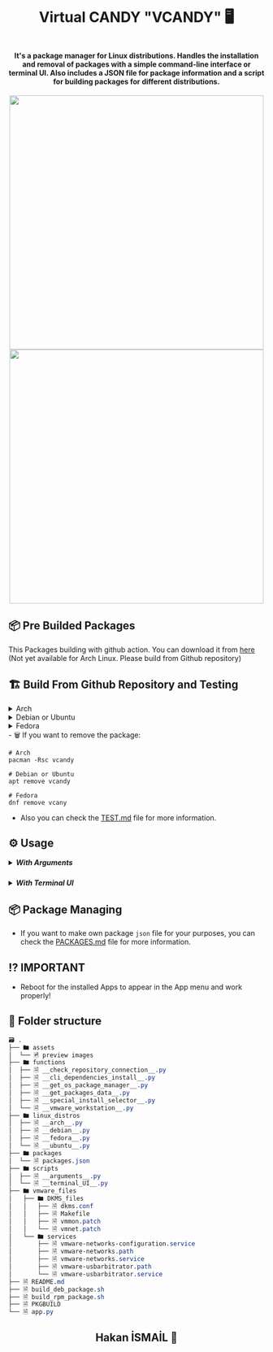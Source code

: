 <h1 align="center"> Virtual CANDY "VCANDY" 🖥️<h1>

<h4 align="center">It's a package manager for Linux distributions. Handles the installation and removal of packages with a simple command-line interface or terminal UI. Also includes a JSON file for package information and a script for building packages for different distributions.</h4>

<div align="center">
  <img src="./assets/arguments.gif" style="width: 500px; height: auto;">
  <img src="./assets/terminal_ui.gif" style="width: 500px; height: auto;">
</div>

## 📦 Pre Builded Packages
This Packages building with github action. 
You can download it from [here](https://github.com/Hakanbaban53/Virtual-CANDY/releases) (Not yet available for Arch Linux. Please build from Github repository)

## 🏗️ Build From Github Repository and Testing

<details><summary>Arch</summary>

The initial installation of vcandy can be done by cloning the PKGBUILD and
building with makepkg:

```sh
pacman -S --needed git
git clone https://github.com/Hakanbaban53/Virtual-CANDY.git
cd Virtual-CANDY
makepkg -si
```

If you want to do all of this at once, we can chain the commands like so:

```sh
pacman -S --needed git && git clone https://github.com/Hakanbaban53/Virtual-CANDY.git && cd Virtual-CANDY && makepkg -si
```

</details>

<details><summary>Debian or Ubuntu</summary>

To install Candy on Debian or Ubuntu, it is sufficient to first clone this repository and make the build_deb_package.sh script executable and run it.
It will automatically create and install the debian package:

```sh
apt install git
git clone https://github.com/Hakanbaban53/Virtual-CANDY.git
cd Virtual-CANDY/test/scripts
chmod +x ./build_deb_package.sh
./build_deb_package.sh
```

If you want to do all of this at once, we can chain the commands like so:

```sh
apt install git && git clone https://github.com/Hakanbaban53/Virtual-CANDY.git && cd Virtual-CANDY/test/scripts && chmod +x ./build_deb_package.sh && ./build_deb_package.sh
```

</details>

<details><summary>Fedora</summary>

To install Candy on Fedora, it is sufficient to first clone this repository and make the build_rpm_package.sh script executable and run it.
It will automatically create and install the rpm package:

```sh
dnf install git
git clone https://github.com/Hakanbaban53/Virtual-CANDY.git
cd Virtual-CANDY/test/scripts
chmod +x ./build_rpm_package.sh
./build_rpm_package.sh
```

If you want to do all of this at once, we can chain the commands like so:

```sh
dnf install git && git clone https://github.com/Hakanbaban53/Virtual-CANDY.git && cd Virtual-CANDY/test/scripts && chmod +x ./build_rpm_package.sh && ./build_rpm_package.sh
```

</details>
- 🗑️ If you want to remove the package:

    # Arch
    pacman -Rsc vcandy
    
    # Debian or Ubuntu
    apt remove vcandy
    
    # Fedora
    dnf remove vcany

- Also you can check the [TEST.md](./docs/TEST.md) file for more information.

## ⚙️ Usage

<details><summary><strong><em>With Arguments</em></strong></summary>


#### Arguments

| Option         | Description                                                                                                               |
| -------------- | ------------------------------------------------------------------------------------------------------------------------- |
| `-a`, `--action` | Specifies the action to perform. Choices are `'install'` or `'remove'`. Default is `'install'`.                         |
| `-j`, `--json`   | Specifies the JSON file to use for package information. Defaults to predefined.                                    |
| `-u`, `--url`    | Specifies the URL to use for package information. Overrides the JSON file. Its need the use with `-r` or `--refresh`. |
| `-r`, `--refresh` | Refreshes the JSON data regardless of its file age. Useful to get the latest package information.                        |
| `-v`, `--verbose` | Enables verbose output for detailed information during execution. Helps with debugging or understanding process details. |
| `-d`, `--dry-run` | Performs a dry run of the command without making any changes. Useful for testing what would be done.                   |
| `-l`, `--list` | Lists available packages for the specified distribution. Useful for checking what packages are available.               |
| `--distribution` | Specifies the Linux distribution to use. Defaults to auto-detecting the distribution.                                   |
| `--all`        | Installs or removes all available packages for the specified distribution.                                              |
| `packages`     | List of packages to install or remove.            |

- **Install specific packages**:
  ```bash
  vcand -a install package1 package2
  ```

- **Remove specific packages**:
  ```bash
  vcand -a remove package1 package2
  ```

- **Refresh JSON data**:
  ```bash
  vcand -r
  ```

- **Enable verbose output**:
  ```bash
  vcand -v -a install package1
  ```

- **Perform a dry run**:
  ```bash
  vcand -d -a install package1
  ```

- **List available packages**:
  ```bash
  vcand -l --distribution ubuntu
  ```

- **Install or remove all available packages**:
  ```bash
  vcand --all -a install
  ```

- **Specify distribution**:
  ```bash
  vcand --distribution ubuntu -a install package1
  ```

And one more thing. Arguments are case-sensitive. You need to give the package names as specified below:
</details>

### 
<details><summary><strong><em>With Terminal UI</em></strong></summary>

<p align="left">If you install the in your pc you can use in the terminal vcandy or you can use "python app.py". Terminal UI start with default. Basic terminal UI for installer. </p>
<p align="left">Use Left/Right arrow key select "yes" or "no". Press "Enter" key for confirm..</p>
<p align="left">Use Up/Down arrow key move each other packager. Use "Tab" key Select/Unselect packages. Press Enter key the confirm packages.</p>

</details>

## 📦 Package Managing
- If you want to make own package `json` file for your purposes, you can check the [PACKAGES.md](./docs/PACKAGES.md) file for more information.

## ⁉️ IMPORTANT

- Reboot for the installed Apps to appear in the App menu and work properly!

## 📂 Folder structure

```css
🗃 .
├── 🖿 assets
│  └── 🖻 preview images
├── 🖿 functions
│  ├── 🗎 __check_repository_connection__.py
│  ├── 🗎 __cli_dependencies_install__.py
│  ├── 🗎 __get_os_package_manager__.py
│  ├── 🗎 __get_packages_data__.py
│  ├── 🗎 __special_install_selector__.py
│  └── 🗎 __vmware_workstation__.py
├── 🖿 linux_distros
│  ├── 🗎 __arch__.py
│  ├── 🗎 __debian__.py
│  ├── 🗎 __fedora__.py
│  └── 🗎 __ubuntu__.py
├── 🖿 packages
│  └── 🗎 packages.json
├── 🖿 scripts
│  ├── 🗎 __arguments__.py
│  └── 🗎 __terminal_UI__.py
├── 🖿 vmware_files
│   ├── 🖿 DKMS_files
│   │   ├── 🗎 dkms.conf
│   │   ├── 🗎 Makefile
│   │   ├── 🗎 vmmon.patch
│   │   └── 🗎 vmnet.patch
│   └── 🖿 services
│       ├── 🗎 vmware-networks-configuration.service
│       ├── 🗎 vmware-networks.path
│       ├── 🗎 vmware-networks.service
│       ├── 🗎 vmware-usbarbitrator.path
│       └── 🗎 vmware-usbarbitrator.service
├── 🗎 README.md
├── 🗎 build_deb_package.sh
├── 🗎 build_rpm_package.sh
├── 🗎 PKGBUILD
└── 🗎 app.py

```

<h2 align="center"> Hakan İSMAİL 💙 </h2>
